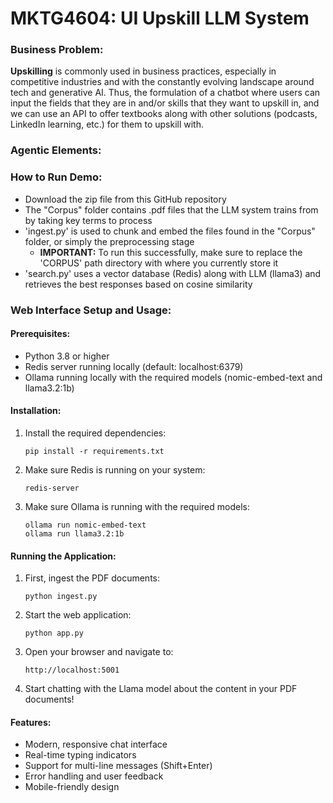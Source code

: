 # MKTG4604: UI Upskill LLM System

### Business Problem:
**Upskilling** is commonly used in business practices, especially in competitive industries and with the constantly evolving landscape around tech and generative AI. Thus, the formulation of a chatbot where users can input the fields that they are in and/or skills that they want to upskill in, and we can use an API to offer textbooks along with other solutions (podcasts, LinkedIn learning, etc.) for them to upskill with.

### Agentic Elements:

### How to Run Demo:
- Download the zip file from this GitHub repository
- The "Corpus" folder contains .pdf files that the LLM system trains from by taking key terms to process
- 'ingest.py' is used to chunk and embed the files found in the "Corpus" folder, or simply the preprocessing stage
  - **IMPORTANT:** To run this successfully, make sure to replace the 'CORPUS' path directory with where you currently store it
- 'search.py' uses a vector database (Redis) along with LLM (llama3) and retrieves the best responses based on cosine similarity

### Web Interface Setup and Usage:

#### Prerequisites:
- Python 3.8 or higher
- Redis server running locally (default: localhost:6379)
- Ollama running locally with the required models (nomic-embed-text and llama3.2:1b)

#### Installation:
1. Install the required dependencies:
   ```
   pip install -r requirements.txt
   ```

2. Make sure Redis is running on your system:
   ```
   redis-server
   ```

3. Make sure Ollama is running with the required models:
   ```
   ollama run nomic-embed-text
   ollama run llama3.2:1b
   ```

#### Running the Application:
1. First, ingest the PDF documents:
   ```
   python ingest.py
   ```

2. Start the web application:
   ```
   python app.py
   ```

3. Open your browser and navigate to:
   ```
   http://localhost:5001
   ```

4. Start chatting with the Llama model about the content in your PDF documents!

#### Features:
- Modern, responsive chat interface
- Real-time typing indicators
- Support for multi-line messages (Shift+Enter)
- Error handling and user feedback
- Mobile-friendly design

